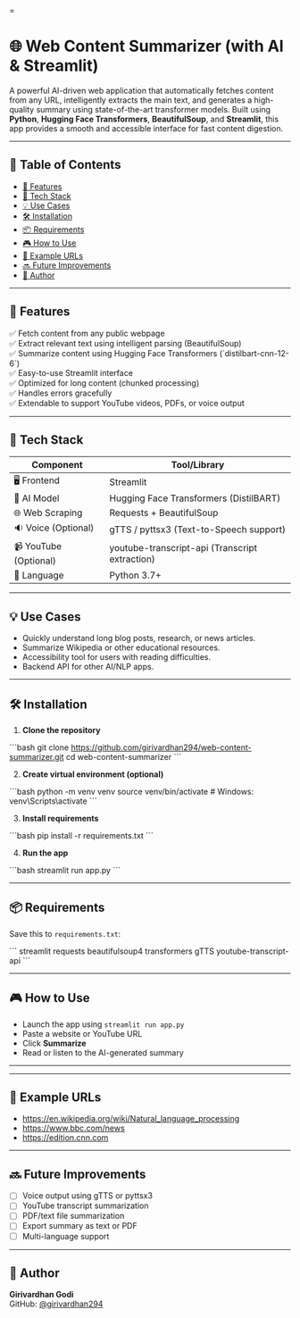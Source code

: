 =
# 🌐 Web Content Summarizer (with AI & Streamlit)

A powerful AI-driven web application that automatically fetches content from any URL, intelligently extracts the main text, and generates a high-quality summary using state-of-the-art transformer models. Built using **Python**, **Hugging Face Transformers**, **BeautifulSoup**, and **Streamlit**, this app provides a smooth and accessible interface for fast content digestion.

---

## 📖 Table of Contents

- [🔧 Features](#-features)
- [🚀 Tech Stack](#-tech-stack)
- [💡 Use Cases](#-use-cases)
- [🛠 Installation](#-installation)
- [📦 Requirements](#-requirements)
- [🎮 How to Use](#-how-to-use)
- [📌 Example URLs](#-example-urls)
- [🔜 Future Improvements](#-future-improvements)
- [👤 Author](#-author)


---

## 🔧 Features

✅ Fetch content from any public webpage  
✅ Extract relevant text using intelligent parsing (BeautifulSoup)  
✅ Summarize content using Hugging Face Transformers (\`distilbart-cnn-12-6\`)  
✅ Easy-to-use Streamlit interface  
✅ Optimized for long content (chunked processing)  
✅ Handles errors gracefully  
✅ Extendable to support YouTube videos, PDFs, or voice output  

---

## 🚀 Tech Stack

| Component         | Tool/Library                                      |
|------------------|--------------------------------------------------|
| 🖥 Frontend       | Streamlit                                        |
| 🧠 AI Model       | Hugging Face Transformers (DistilBART)          |
| 🌐 Web Scraping   | Requests + BeautifulSoup                         |
| 🔉 Voice (Optional)| gTTS / pyttsx3 (Text-to-Speech support)         |
| 📹 YouTube (Optional) | youtube-transcript-api (Transcript extraction) |
| 🐍 Language        | Python 3.7+                                     |

---

## 💡 Use Cases

- Quickly understand long blog posts, research, or news articles.
- Summarize Wikipedia or other educational resources.
- Accessibility tool for users with reading difficulties.
- Backend API for other AI/NLP apps.

---

## 🛠 Installation

1. **Clone the repository**

\`\`\`bash
git clone https://github.com/girivardhan294/web-content-summarizer.git
cd web-content-summarizer
\`\`\`

2. **Create virtual environment (optional)**

\`\`\`bash
python -m venv venv
source venv/bin/activate   # Windows: venv\\Scripts\\activate
\`\`\`

3. **Install requirements**

\`\`\`bash
pip install -r requirements.txt
\`\`\`

4. **Run the app**

\`\`\`bash
streamlit run app.py
\`\`\`

---

## 📦 Requirements

Save this to `requirements.txt`:

\`\`\`
streamlit
requests
beautifulsoup4
transformers
gTTS
youtube-transcript-api
\`\`\`

---

## 🎮 How to Use

- Launch the app using `streamlit run app.py`
- Paste a website or YouTube URL
- Click **Summarize**
- Read or listen to the AI-generated summary

---




---

## 📌 Example URLs

- https://en.wikipedia.org/wiki/Natural_language_processing  
- https://www.bbc.com/news  
- https://edition.cnn.com  

---

## 🔜 Future Improvements

- [ ] Voice output using gTTS or pyttsx3  
- [ ] YouTube transcript summarization  
- [ ] PDF/text file summarization  
- [ ] Export summary as text or PDF  
- [ ] Multi-language support  

---

## 👤 Author

**Girivardhan Godi**  
GitHub: [@girivardhan294](https://github.com/girivardhan294)







